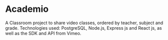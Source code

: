 # Academio
A Classroom project to share video classes, ordered by teacher, subject and grade. Technologies used: PostgreSQL, Node.js, Express js and React js, as well as the SDK and API from Vimeo.
